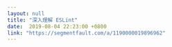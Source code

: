 ```yaml
---
layout: null
title: "深入理解 ESLint"
date:  2019-08-04 22:23:00 +0800
link: "https://segmentfault.com/a/1190000019896962"
---
```


